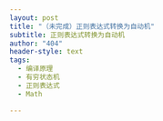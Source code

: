 ```yaml
---
layout: post
title: "（未完成）正则表达式转换为自动机"
subtitle: 正则表达式转换为自动机
author: "404"
header-style: text
tags:
  - 编译原理
  - 有穷状态机
  - 正则表达式
  - Math

---
```


　
